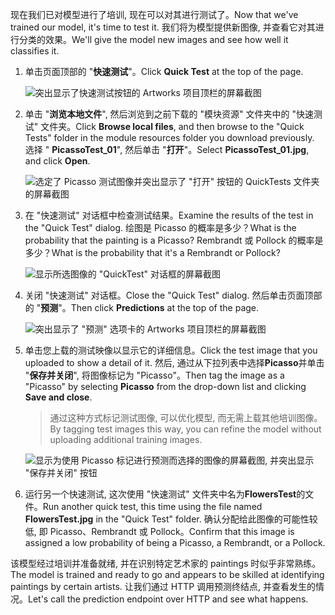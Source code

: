 <span data-ttu-id="ba425-101">现在我们已对模型进行了培训, 现在可以对其进行测试了。</span><span class="sxs-lookup"><span data-stu-id="ba425-101">Now that we've trained our model, it's time to test it.</span></span> <span data-ttu-id="ba425-102">我们将为模型提供新图像, 并查看它对其进行分类的效果。</span><span class="sxs-lookup"><span data-stu-id="ba425-102">We'll give the model new images and see how well it classifies it.</span></span>

1. <span data-ttu-id="ba425-103">单击页面顶部的 "**快速测试**"。</span><span class="sxs-lookup"><span data-stu-id="ba425-103">Click **Quick Test** at the top of the page.</span></span>

    ![突出显示了快速测试按钮的 Artworks 项目顶栏的屏幕截图](../media/4-portal-click-quick-test.png)

1. <span data-ttu-id="ba425-105">单击 "**浏览本地文件**", 然后浏览到之前下载的 "模块资源" 文件夹中的 "快速测试" 文件夹。</span><span class="sxs-lookup"><span data-stu-id="ba425-105">Click **Browse local files**, and then browse to the "Quick Tests" folder in the module resources folder you download previously.</span></span> <span data-ttu-id="ba425-106">选择 " **PicassoTest_01**", 然后单击 "**打开**"。</span><span class="sxs-lookup"><span data-stu-id="ba425-106">Select **PicassoTest_01.jpg**, and click **Open**.</span></span>

    ![选定了 Picasso 测试图像并突出显示了 "打开" 按钮的 QuickTests 文件夹的屏幕截图](../media/4-portal-select-test-01.png)

1. <span data-ttu-id="ba425-108">在 "快速测试" 对话框中检查测试结果。</span><span class="sxs-lookup"><span data-stu-id="ba425-108">Examine the results of the test in the "Quick Test" dialog.</span></span> <span data-ttu-id="ba425-109">绘图是 Picasso 的概率是多少？</span><span class="sxs-lookup"><span data-stu-id="ba425-109">What is the probability that the painting is a Picasso?</span></span> <span data-ttu-id="ba425-110">Rembrandt 或 Pollock 的概率是多少？</span><span class="sxs-lookup"><span data-stu-id="ba425-110">What is the probability that it's a Rembrandt or Pollock?</span></span>

    ![显示所选图像的 "QuickTest" 对话框的屏幕截图](../media/4-quick-test-result.png)

1. <span data-ttu-id="ba425-112">关闭 "快速测试" 对话框。</span><span class="sxs-lookup"><span data-stu-id="ba425-112">Close the "Quick Test" dialog.</span></span> <span data-ttu-id="ba425-113">然后单击页面顶部的 "**预测**"。</span><span class="sxs-lookup"><span data-stu-id="ba425-113">Then click **Predictions** at the top of the page.</span></span>

    ![突出显示了 "预测" 选项卡的 Artworks 项目顶栏的屏幕截图](../media/4-portal-select-predictions.png)

1. <span data-ttu-id="ba425-115">单击您上载的测试映像以显示它的详细信息。</span><span class="sxs-lookup"><span data-stu-id="ba425-115">Click the test image that you uploaded to show a detail of it.</span></span> <span data-ttu-id="ba425-116">然后, 通过从下拉列表中选择**Picasso**并单击 "**保存并关闭**", 将图像标记为 "Picasso"。</span><span class="sxs-lookup"><span data-stu-id="ba425-116">Then tag the image as a "Picasso" by selecting **Picasso** from the drop-down list and clicking **Save and close**.</span></span>

    > <span data-ttu-id="ba425-117">通过这种方式标记测试图像, 可以优化模型, 而无需上载其他培训图像。</span><span class="sxs-lookup"><span data-stu-id="ba425-117">By tagging test images this way, you can refine the model without uploading additional training images.</span></span>

    ![显示为使用 Picasso 标记进行预测而选择的图像的屏幕截图, 并突出显示 "保存并关闭" 按钮](../media/4-tag-test-image.png)

1. <span data-ttu-id="ba425-119">运行另一个快速测试, 这次使用 "快速测试" 文件夹中名为**FlowersTest**的文件。</span><span class="sxs-lookup"><span data-stu-id="ba425-119">Run another quick test, this time using the file named **FlowersTest.jpg** in the "Quick Test" folder.</span></span> <span data-ttu-id="ba425-120">确认分配给此图像的可能性较低, 即 Picasso、Rembrandt 或 Pollock。</span><span class="sxs-lookup"><span data-stu-id="ba425-120">Confirm that this image is assigned a low probability of being a Picasso, a Rembrandt, or a Pollock.</span></span>

<span data-ttu-id="ba425-121">该模型经过培训并准备就绪, 并在识别特定艺术家的 paintings 时似乎非常熟练。</span><span class="sxs-lookup"><span data-stu-id="ba425-121">The model is trained and ready to go and appears to be skilled at identifying paintings by certain artists.</span></span> <span data-ttu-id="ba425-122">让我们通过 HTTP 调用预测终结点, 并查看发生的情况。</span><span class="sxs-lookup"><span data-stu-id="ba425-122">Let's call the prediction endpoint over HTTP and see what happens.</span></span>